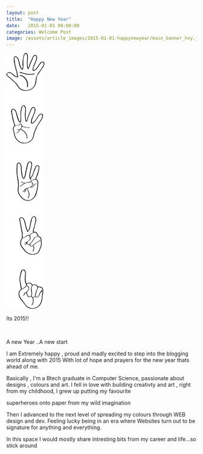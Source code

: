 ```yaml
---
layout: post
title:  "Happy New Year"
date:   2015-01-01 00:00:00
categories: Welcome Post
image: /assets/article_images/2015-01-01-happynewyear/main_banner_hny.jpg
---
```


<img src="/assets/article_images/2015-01-01-happynewyear/fingersverticle.png">

<p>
Its 2015!!
</p><br/>
<p>
A new Year ..A new start
</p>
<p>
I am Extremely happy , proud and madly excited to step into the blogging world along with 2015
With lot of hope and prayers for the new year thats ahead of me.
</p>
<p>
Basically , I'm a Btech graduate in Computer Science, passionate about designs , colours and art. 
I fell in love with building creativty and art , right  from my childhood, I grew up putting my favourite
</p>
<p>
superheroes onto paper from my wild imagination 
</p>
<p>
Then I advanced to the next level of spreading my colours through WEB design and dev. Feeling lucky being in an era where Websites turn out to be signature for anything and everything.
</p>
<p>
In this space I would mostly share intresting bits from my career and life...so stick around
</p> 

